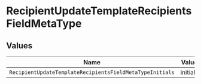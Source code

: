 # RecipientUpdateTemplateRecipientsFieldMetaType


## Values

| Name                                                     | Value                                                    |
| -------------------------------------------------------- | -------------------------------------------------------- |
| `RecipientUpdateTemplateRecipientsFieldMetaTypeInitials` | initials                                                 |